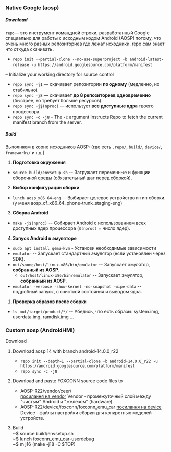 ### Native Google (aosp)  
  
##### Download

`repo`— это инструмент командной строки, разработанный Google специально для работы с исходным кодом Android (AOSP) потому, что очень много разных репозиториев где лежат исходники. repo сам знает что откуда скачивать.
- `repo init --partial-clone --no-use-superproject -b android-latest-release -u https://android.googlesource.com/platform/manifest` 

– Initialize your working directory for source control
- `repo sync -j1` — скачивает репозитории **по одному** (медленно, но стабильно).
- `repo sync -j8` — скачивает **до 8 репозиториев одновременно** (быстрее, но требует больше ресурсов).
- `repo sync -j$(nproc)` — использует **все доступные ядра** твоего процессора.
- `repo sync -c -j8`  -  The `-c` argument instructs Repo to fetch the current manifest branch from the server.

##### Build
 Выполняем в корне исходников AOSP:
(где есть `.repo/`, `build/`, `device/`, `frameworks/` и т.д.)

1. **Подготовка окружения**
- `source build/envsetup.sh`  --  Загружает переменные и функции сборочной среды (обязательный шаг перед сборкой).
2. **Выбор конфигурации сборки**
- `lunch aosp_x86_64-eng`  --  Выбирает целевое устройство и тип сборки. (у меня aosp_cf_x86_64_phone-trunk_staging-eng)
3. **Cборка Android**
- `make -j$(nproc)`  --  Собирает Android с использованием всех доступных ядер процессора (`$(nproc)` = число ядер).
4.  **Запуск Android в эмуляторе**
- `sudo apt install qemu-kvm`  -  Установи необходимые зависимости
- `emulator`  --  Запускает стандартный эмулятор (если установлен через SDK).
- `out/soong/host/linux-x86/bin/emulator`  --  Запускает эмулятор, **собранный из AOSP**.
	- `out/host/linux-x86/bin/emulator`  --  Запускает эмулятор, **собранный из AOSP**.
- `emulator -verbose -show-kernel -no-snapshot -wipe-data`  --  подробный запуск, с очисткой состояния и выводом ядра.
1. **Проверка образов после сборки**
- `ls out/target/product/*/`  --  Убедись, что есть образы: system.img, userdata.img, ramdisk.img ...

### Custom aosp  (AndroidHMI)
  
Download
1. Download aosp 14 with branch android-14.0.0_r22
    - `repo init --depth=1 --partial-clone -b android-14.0.0_r22 -u https://android.googlesource.com/platform/manifest`
    - `repo sync -c -j8`

2. Download and paste FOXCONN source code files to 
	- AOSP-R22/vendor/ceer/  
		[посилання на  vendor](https://luxproject.luxoft.com/stash/projects/FOXCOA/repos/androidhmi/browse?at=refs%2Fheads%2Flfs-vendor)
		Vendor - промежуточный слой между "чистым" Android и "железом" (hardware).
	- AOSP-R22/device/foxconn/foxconn_emu_car
		[посилання на device](https://luxproject.luxoft.com/stash/projects/FOXCOA/repos/androidhmi/browse?at=refs%2Fheads%2Fdevice)
		Device - файлы настройки сборки для конкретных моделей устройств.

3. Build  
    ~$ source build/envsetup.sh  
    ~$ lunch foxconn_emu_car-userdebug  
    ~$ m j16 (make -j18 -C $TOP)